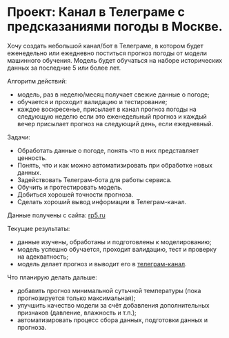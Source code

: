 # Проект: Канал в Телеграме с предсказаниями погоды в Москве.

Хочу создать небольшой канал/бот в Телеграме, в котором будет еженедельно или ежедневно поститься прогноз погоды от модели машинного обучения. Модель будет обучаться на наборе исторических данных за последние 5 или более лет.

Алгоритм действий:
- модель, раз в неделю/месяц получает свежие данные о погоде;
- обучается и проходит валидацию и тестирование;
- каждое воскресенье, присылает в канал прогноз погоды на следующую неделю если это еженедельный прогноз и каждый вечер присылает прогноз на следующий день, если ежедневный.

Задачи:
- Обработать данные о погоде, понять что в них представляет ценность.
- Понять, что и как можно автоматизировать при обработке новых данных.
- Задействовать Телеграм-бота для работы сервиса.
- Обучить и протестировать модель.
- Добиться хорошей точности прогноза.
- Сделать хороший вывод информации в Телеграм-канал.

Данные получены с сайта:
[rp5.ru](https://rp5.ru/Погода_в_мире)

Текущие результаты:
- данные изучены, обработаны и подготовлены к моделированию;
- модель успешно обучается, проходит валидацию, тест и проверку на адекватность;
- модель делает прогноз и выводит его в [телеграм-канал](https://t.me/weather_cat).

Что планирую делать дальше:
- добавить прогноз минимальной сутьчной температуры (пока прогнозируется только максимальная);
- улучшить качество модели за счёт добавления дополнительных признаков (давление, влажность и т.п.);
- автоматизировать процесс сбора данных, подготовки данных и прогноза.
